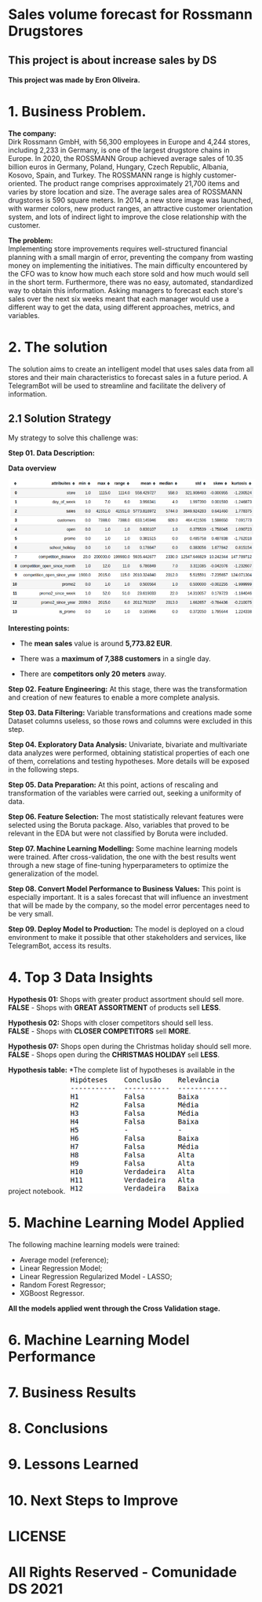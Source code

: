 # Sales volume forecast for Rossmann Drugstores

## This project is about increase sales by DS

#### This project was made by Eron Oliveira.

# 1. Business Problem.

**The company:**<br>
Dirk Rossmann GmbH, with 56,300 employees in Europe and 4,244 stores, including 2,233 in Germany, is one of the largest drugstore chains in Europe. In 2020, the ROSSMANN Group achieved average sales of 10.35 billion euros in Germany, Poland, Hungary, Czech Republic, Albania, Kosovo, Spain, and Turkey.
The ROSSMANN range is highly customer-oriented. The product range comprises approximately 21,700 items and varies by store location and size. The average sales area of ​​ROSSMANN drugstores is 590 square meters.
In 2014, a new store image was launched, with warmer colors, new product ranges, an attractive customer orientation system, and lots of indirect light to improve the close relationship with the customer.

**The problem:**<br>
Implementing store improvements requires well-structured financial planning with a small margin of error, preventing the company from wasting money on implementing the initiatives.
The main difficulty encountered by the CFO was to know how much each store sold and how much would sell in the short term.
Furthermore, there was no easy, automated, standardized way to obtain this information.
Asking managers to forecast each store's sales over the next six weeks meant that each manager would use a different way to get the data, using different approaches, metrics, and variables.

# 2. The solution
The solution aims to create an intelligent model that uses sales data from all stores and their main characteristics to forecast sales in a future period. A TelegramBot will be used to streamline and facilitate the delivery of information.

## 2.1 Solution Strategy

My strategy to solve this challenge was:

**Step 01. Data Description:**

**Data overview**

![Screenshot](https://github.com/egoliveira1/RossmannProject/blob/main/img/rossmann_data_description.png)

**Interesting points:**

- The **mean sales** value is around **5,773.82 EUR**.

- There was a **maximum of 7,388 customers** in a single day.

- There are **competitors only 20 meters** away.

**Step 02. Feature Engineering:**
At this stage, there was the transformation and creation of new features to enable a more complete analysis.

**Step 03. Data Filtering:**
Variable transformations and creations made some Dataset columns useless, so those rows and columns were excluded in this step.

**Step 04. Exploratory Data Analysis:**
Univariate, bivariate and multivariate data analyzes were performed, obtaining statistical properties of each one of them, correlations and testing hypotheses. More details will be exposed in the following steps.

**Step 05. Data Preparation:**
At this point, actions of rescaling and transformation of the variables were carried out, seeking a uniformity of data.

**Step 06. Feature Selection:**
The most statistically relevant features were selected using the Boruta package. Also, variables that proved to be relevant in the EDA but were not classified by Boruta were included.

**Step 07. Machine Learning Modelling:**
Some machine learning models were trained. After cross-validation, the one with the best results went through a new stage of fine-tuning hyperparameters to optimize the generalization of the model.

**Step 08. Convert Model Performance to Business Values:**
This point is especially important. It is a sales forecast that will influence an investment that will be made by the company, so the model error percentages need to be very small.

**Step 09. Deploy Model to Production:**
The model is deployed on a cloud environment to make it possible that other stakeholders and services, like TelegramBot,  access its results.

# 4. Top 3 Data Insights

**Hypothesis 01:**
Shops with greater product assortment should sell more.<br>
**FALSE** - Shops with **GREAT ASSORTMENT** of products sell **LESS**.<br>

**Hypothesis 02:**
Shops with closer competitors should sell less.<br>
**FALSE** - Shops with **CLOSER COMPETITORS** sell **MORE**.<br>

**Hypothesis 07:**
Shops open during the Christmas holiday should sell more.<br>
**FALSE** - Shops open during the **CHRISTMAS HOLIDAY** sell **LESS**.<br>

**Hypothesis table:**
*The complete list of hypotheses is available in the project notebook.
![Screenshot](https://github.com/egoliveira1/RossmannProject/blob/main/img/hypothesis_table.png)


# 5. Machine Learning Model Applied
The following machine learning models were trained:

- Average model (reference);
- Linear Regression Model;
- Linear Regression Regularized Model - LASSO;
- Random Forest Regressor;
- XGBoost Regressor.

**All the models applied went through the Cross Validation stage.**

# 6. Machine Learning Model Performance


# 7. Business Results

# 8. Conclusions

# 9. Lessons Learned

# 10. Next Steps to Improve

# LICENSE

# All Rights Reserved - Comunidade DS 2021
